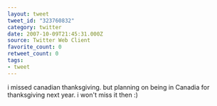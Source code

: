 ```yaml
---
layout: tweet
tweet_id: "323760832"
category: twitter
date: 2007-10-09T21:45:31.000Z
source: Twitter Web Client
favorite_count: 0
retweet_count: 0
tags:
- tweet
---
```


i missed canadian thanksgiving. but planning on being in Canadia for thanksgiving next year. i won't miss it then :)

